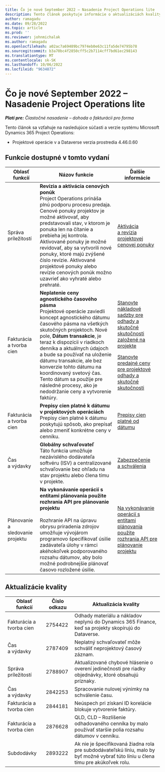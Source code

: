 ```yaml
---
title: Čo je nové September 2022 – Nasadenie Project Operations lite
description: Tento článok poskytuje informácie o aktualizáciách kvality, ktoré sú k dispozícii vo vydaní spoločnosti Microsoft zo septembra 2022 Dynamics 365 Project Operations lite nasadenie.
author: ramagadu
ms.date: 09/28/2022
ms.topic: article
ms.prod: ''
ms.reviewer: johnmichalak
ms.author: ramagadu
ms.openlocfilehash: a02ac7a69489bc7974eb0e63c11fa5de74795b78
ms.sourcegitcommit: b3a70bc4f2850cff5c2b7114cff7bd61ec298143
ms.translationtype: MT
ms.contentlocale: sk-SK
ms.lasthandoff: 10/06/2022
ms.locfileid: "9634872"
---
```

# <a name="whats-new-september-2022---project-operations-lite-deployment"></a>Čo je nové September 2022 – Nasadenie Project Operations lite

_**Platí pre:** Čiastočné nasadenie – dohoda o fakturácii pro forma_

Tento článok sa vzťahuje na nasledujúce súčasti a verzie systému Microsoft Dynamics 365 Project Operations:

- Projektové operácie v a Dataverse verzia prostredia 4.46.0.60

## <a name="features-included-in-this-release"></a>Funkcie dostupné v tomto vydaní

| Oblasť funkcií | Názov funkcie | Ďalšie informácie |
| --- | --- | --- |
| Správa príležitostí | **Revízia a aktivácia cenových ponúk**<br>Project Operations prináša plnú podporu procesu predaja. Cenové ponuky projektov je možné aktivovať, aby predstavovali stav, v ktorom je ponuka len na čítanie a prebieha jej kontrola. Aktivované ponuky je možné revidovať, aby sa vytvorili nové ponuky, ktoré majú zvýšené číslo revízie. Aktivované projektové ponuky alebo revízie cenových ponúk možno uzavrieť ako vyhraté alebo prehraté. | [Aktivácia a revízia projektovej cenovej ponuky](/dynamics365/project-operations/sales/activation-and-revision) |
| Fakturácia a tvorba cien | **Neplatenie ceny agnostického časového pásma**<br>Projektové operácie zaviedli koncept agnostického dátumu časového pásma na všetkých skutočných projektoch. Nové pole, **Dátum transakcie**, je teraz k dispozícii v riadkoch denníka a aktuálnych údajoch a bude sa používať na uloženie dátumu transakcie, ale bez konverzie tohto dátumu na koordinovaný svetový čas. Tento dátum sa použije pre následné procesy, ako je nedodržanie ceny a vytvorenie faktúry. | <p>[Stanovte nákladové sadzby pre odhady a skutočné skutočnosti založené na projekte](/dynamics365/project-operations/pro/pricing-costing/cost-price-resolution-sales)</p><p>[Stanovte predajné ceny pre projektové odhady a skutočné skutočnosti](/dynamics365/project-operations/pro/pricing-costing/sales-price-resolution-sales)</p> |
| Fakturácia a tvorba cien | **Prepisy cien platné k dátumu v projektových operáciách**<br>Prepisy cien platné k dátumu poskytujú spôsob, ako prepísať alebo zmeniť konkrétne ceny v cenníku. | [Prepisy cien platné od dátumu](/dynamics365/project-operations/pricing-costing/dateffective_price_overrides) |
| Čas a výdavky | **Globálny schvaľovateľ**<br>Táto funkcia umožňuje nezávislého dodávateľa softvéru (ISV) a centralizované schvaľovanie bez ohľadu na stav projektu alebo člena tímu v projekte. | [Zabezpečenie a schválenia](/dynamics365/project-operations/approvals/approvals-security) |
|Plánovanie a sledovanie projektu|**Na vykonávanie operácií s entitami plánovania použite rozhrania API pre plánovanie projektu** </br> </br>Rozhranie API na úpravu obrysu priradenia zdrojov umožňuje vývojárom programovo špecifikovať úsilie zadávateľa úlohy v rámci akéhokoľvek podporovaného rozsahu dátumov, aby bolo možné podrobnejšie plánovať časovo rozložené úsilie.|[Na vykonávanie operácií s entitami plánovania použite rozhrania API pre plánovanie projektu](/dynamics365/project-operations/project-management/schedule-api-preview)|

## <a name="quality-updates"></a>Aktualizácie kvality

| Oblasť funkcií | Číslo odkazu | Aktualizácia kvality |
| --- | --- | --- |
| Fakturácia a tvorba cien | 2754422 | Odhady materiálu a nákladov neplynú do Dynamics 365 Finance, keď sa projekty skopírujú do Dataverse. |
| Čas a výdavky | 2787409 | Neplatný schvaľovateľ môže schváliť neprojektový časový záznam. |
| Správa príležitostí | 2788907 | Aktualizované chybové hlásenie o overení jedinečnosti pre riadky objednávky, ktoré obsahujú príznaky. |
| Čas a výdavky | 2842253 | Spracovanie nulovej výnimky na schválenie času. |
| Fakturácia a tvorba cien | 2844181 | Neúspech pri získaní ID korelácie blokuje vytvorenie faktúry. |
| Fakturácia a tvorba cien | 2876628 | QLD, CLD – Rozlíšenie odhadovaného cenníka by malo používať staršie polia rozsahu dátumov v cenníku. |
| Subdodávky | 2893222 | Ak nie je špecifikovaná žiadna rola pre subdodávateľskú líniu, malo by byť možné vybrať túto líniu u člena tímu pre akúkoľvek rolu. |
